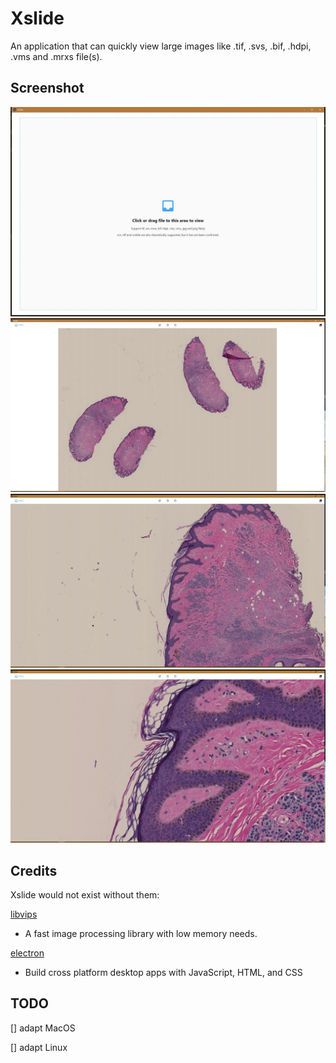 # Xslide

An application that can quickly view large images like .tif, .svs, .bif, .hdpi, .vms and .mrxs file(s).

## Screenshot

![init](./screenshot/init.jpg)
![viewer-1](./screenshot/viewer-1.jpg)
![viewer-2](./screenshot/viewer-2.jpg)
![viewer-3](./screenshot/viewer-3.jpg)

## Credits

Xslide would not exist without them:

[libvips](https://libvips.github.io/libvips/)
- A fast image processing library with low memory needs.

[electron](https://electronjs.org/)
- Build cross platform desktop apps with JavaScript, HTML, and CSS

## TODO

[] adapt MacOS

[] adapt Linux
